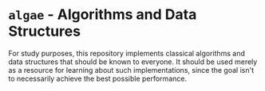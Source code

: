 # `algae` - Algorithms and Data Structures

For study purposes, this repository implements classical algorithms and data structures that should be
known to everyone. It should be used merely as a resource for learning about such implementations,
since the goal isn't to necessarily achieve the best possible performance.
